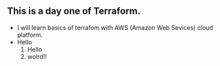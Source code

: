 ## This is a day one of Terraform.

- I will learn basics of terrafom with AWS (Amazon Web Sevices) cloud platform.
- Hello
    1. Hello
    2. wolrd!!